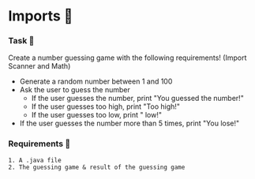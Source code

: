 # Imports 🍵

### Task 🐧
Create a number guessing game with the following requirements! (Import Scanner and Math)
 - Generate a random number between 1 and 100
 - Ask the user to guess the number
   - If the user guesses the number, print "You guessed the number!"
   - If the user guesses too high, print "Too high!"
   - If the user guesses too low, print "  low!"
 - If the user guesses the number more than 5 times, print "You lose!"

### Requirements 🏫
```
1. A .java file
2. The guessing game & result of the guessing game
```
